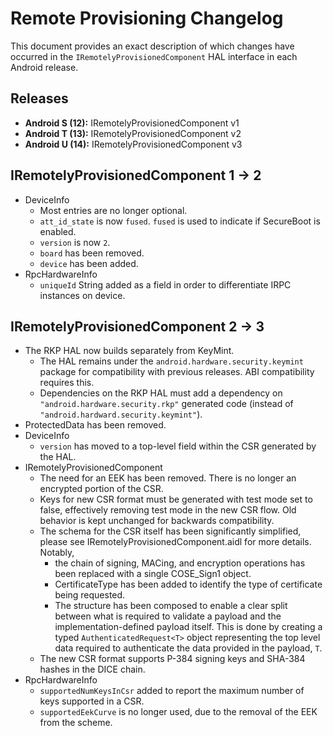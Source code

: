 # Remote Provisioning Changelog

This document provides an exact description of which changes have occurred in the
`IRemotelyProvisionedComponent` HAL interface in each Android release.

## Releases
* **Android S (12):** IRemotelyProvisionedComponent v1
* **Android T (13):** IRemotelyProvisionedComponent v2
* **Android U (14):** IRemotelyProvisionedComponent v3

## IRemotelyProvisionedComponent 1 -> 2
* DeviceInfo
  * Most entries are no longer optional.
  * `att_id_state` is now `fused`. `fused` is used to indicate if SecureBoot is enabled.
  * `version` is now `2`.
  * `board` has been removed.
  * `device` has been added.
* RpcHardwareInfo
  * `uniqueId` String added as a field in order to differentiate IRPC instances on device.

## IRemotelyProvisionedComponent 2 -> 3
* The RKP HAL now builds separately from KeyMint.
  * The HAL remains under the `android.hardware.security.keymint` package for
    compatibility with previous releases. ABI compatibility requires this.
  * Dependencies on the RKP HAL must add a dependency on
    `"android.hardware.security.rkp"` generated code (instead of
    `"android.hardward.security.keymint"`).
* ProtectedData has been removed.
* DeviceInfo
  * `version` has moved to a top-level field within the CSR generated by the HAL.
* IRemotelyProvisionedComponent
  * The need for an EEK has been removed. There is no longer an encrypted portion of the CSR.
  * Keys for new CSR format must be generated with test mode set to false, effectively removing test
    mode in the new CSR flow. Old behavior is kept unchanged for backwards compatibility.
  * The schema for the CSR itself has been significantly simplified, please see
    IRemotelyProvisionedComponent.aidl for more details. Notably,
    * the chain of signing, MACing, and encryption operations has been replaced with a single
      COSE_Sign1 object.
    * CertificateType has been added to identify the type of certificate being requested.
    * The structure has been composed to enable a clear split between what is required to validate a
      payload and the implementation-defined payload itself. This is done by creating a typed
      `AuthenticatedRequest<T>` object representing the top level data required to authenticate
      the data provided in the payload, `T`.
  * The new CSR format supports P-384 signing keys and SHA-384 hashes in the DICE chain.
* RpcHardwareInfo
  * `supportedNumKeysInCsr` added to report the maximum number of keys supported in a CSR.
  * `supportedEekCurve` is no longer used, due to the removal of the EEK from the scheme.
